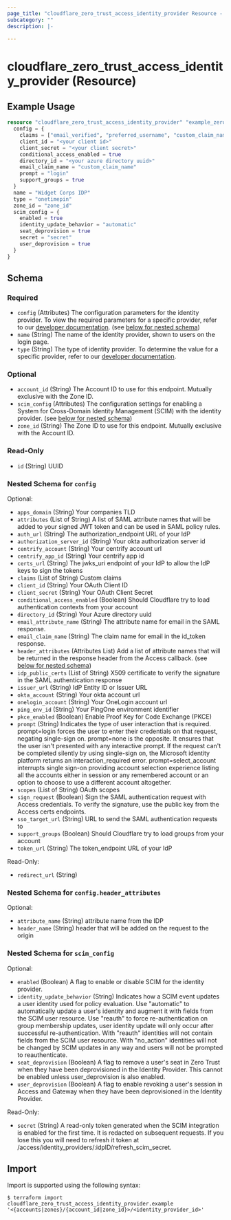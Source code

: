 ```yaml
---
page_title: "cloudflare_zero_trust_access_identity_provider Resource - Cloudflare"
subcategory: ""
description: |-
  
---
```


# cloudflare_zero_trust_access_identity_provider (Resource)



## Example Usage

```terraform
resource "cloudflare_zero_trust_access_identity_provider" "example_zero_trust_access_identity_provider" {
  config = {
    claims = ["email_verified", "preferred_username", "custom_claim_name"]
    client_id = "<your client id>"
    client_secret = "<your client secret>"
    conditional_access_enabled = true
    directory_id = "<your azure directory uuid>"
    email_claim_name = "custom_claim_name"
    prompt = "login"
    support_groups = true
  }
  name = "Widget Corps IDP"
  type = "onetimepin"
  zone_id = "zone_id"
  scim_config = {
    enabled = true
    identity_update_behavior = "automatic"
    seat_deprovision = true
    secret = "secret"
    user_deprovision = true
  }
}
```

<!-- schema generated by tfplugindocs -->
## Schema

### Required

- `config` (Attributes) The configuration parameters for the identity provider. To view the required parameters for a specific provider, refer to our [developer documentation](https://developers.cloudflare.com/cloudflare-one/identity/idp-integration/). (see [below for nested schema](#nestedatt--config))
- `name` (String) The name of the identity provider, shown to users on the login page.
- `type` (String) The type of identity provider. To determine the value for a specific provider, refer to our [developer documentation](https://developers.cloudflare.com/cloudflare-one/identity/idp-integration/).

### Optional

- `account_id` (String) The Account ID to use for this endpoint. Mutually exclusive with the Zone ID.
- `scim_config` (Attributes) The configuration settings for enabling a System for Cross-Domain Identity Management (SCIM) with the identity provider. (see [below for nested schema](#nestedatt--scim_config))
- `zone_id` (String) The Zone ID to use for this endpoint. Mutually exclusive with the Account ID.

### Read-Only

- `id` (String) UUID

<a id="nestedatt--config"></a>
### Nested Schema for `config`

Optional:

- `apps_domain` (String) Your companies TLD
- `attributes` (List of String) A list of SAML attribute names that will be added to your signed JWT token and can be used in SAML policy rules.
- `auth_url` (String) The authorization_endpoint URL of your IdP
- `authorization_server_id` (String) Your okta authorization server id
- `centrify_account` (String) Your centrify account url
- `centrify_app_id` (String) Your centrify app id
- `certs_url` (String) The jwks_uri endpoint of your IdP to allow the IdP keys to sign the tokens
- `claims` (List of String) Custom claims
- `client_id` (String) Your OAuth Client ID
- `client_secret` (String) Your OAuth Client Secret
- `conditional_access_enabled` (Boolean) Should Cloudflare try to load authentication contexts from your account
- `directory_id` (String) Your Azure directory uuid
- `email_attribute_name` (String) The attribute name for email in the SAML response.
- `email_claim_name` (String) The claim name for email in the id_token response.
- `header_attributes` (Attributes List) Add a list of attribute names that will be returned in the response header from the Access callback. (see [below for nested schema](#nestedatt--config--header_attributes))
- `idp_public_certs` (List of String) X509 certificate to verify the signature in the SAML authentication response
- `issuer_url` (String) IdP Entity ID or Issuer URL
- `okta_account` (String) Your okta account url
- `onelogin_account` (String) Your OneLogin account url
- `ping_env_id` (String) Your PingOne environment identifier
- `pkce_enabled` (Boolean) Enable Proof Key for Code Exchange (PKCE)
- `prompt` (String) Indicates the type of user interaction that is required. prompt=login forces the user to enter their credentials on that request, negating single-sign on. prompt=none is the opposite. It ensures that the user isn't presented with any interactive prompt. If the request can't be completed silently by using single-sign on, the Microsoft identity platform returns an interaction_required error. prompt=select_account interrupts single sign-on providing account selection experience listing all the accounts either in session or any remembered account or an option to choose to use a different account altogether.
- `scopes` (List of String) OAuth scopes
- `sign_request` (Boolean) Sign the SAML authentication request with Access credentials. To verify the signature, use the public key from the Access certs endpoints.
- `sso_target_url` (String) URL to send the SAML authentication requests to
- `support_groups` (Boolean) Should Cloudflare try to load groups from your account
- `token_url` (String) The token_endpoint URL of your IdP

Read-Only:

- `redirect_url` (String)

<a id="nestedatt--config--header_attributes"></a>
### Nested Schema for `config.header_attributes`

Optional:

- `attribute_name` (String) attribute name from the IDP
- `header_name` (String) header that will be added on the request to the origin



<a id="nestedatt--scim_config"></a>
### Nested Schema for `scim_config`

Optional:

- `enabled` (Boolean) A flag to enable or disable SCIM for the identity provider.
- `identity_update_behavior` (String) Indicates how a SCIM event updates a user identity used for policy evaluation. Use "automatic" to automatically update a user's identity and augment it with fields from the SCIM user resource. Use "reauth" to force re-authentication on group membership updates, user identity update will only occur after successful re-authentication. With "reauth" identities will not contain fields from the SCIM user resource. With "no_action" identities will not be changed by SCIM updates in any way and users will not be prompted to reauthenticate.
- `seat_deprovision` (Boolean) A flag to remove a user's seat in Zero Trust when they have been deprovisioned in the Identity Provider.  This cannot be enabled unless user_deprovision is also enabled.
- `user_deprovision` (Boolean) A flag to enable revoking a user's session in Access and Gateway when they have been deprovisioned in the Identity Provider.

Read-Only:

- `secret` (String) A read-only token generated when the SCIM integration is enabled for the first time.  It is redacted on subsequent requests.  If you lose this you will need to refresh it token at /access/identity_providers/:idpID/refresh_scim_secret.

## Import

Import is supported using the following syntax:

```shell
$ terraform import cloudflare_zero_trust_access_identity_provider.example '<{accounts|zones}/{account_id|zone_id}>/<identity_provider_id>'
```
